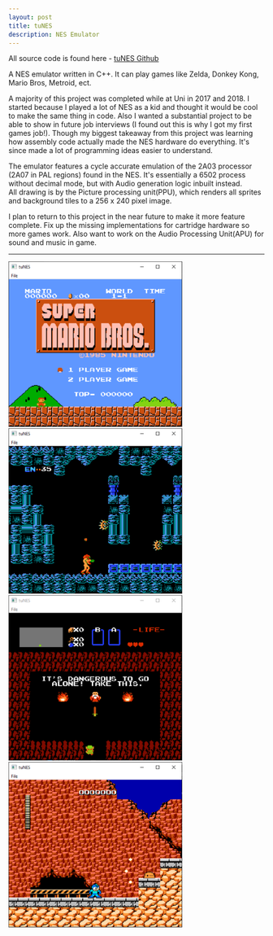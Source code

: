 ```yaml
---
layout: post
title: tuNES
description: NES Emulator
---
```


All source code is found here - [tuNES Github](https://github.com/domlawlor/tuNES)

A NES emulator written in C++. It can play games like Zelda, Donkey Kong, Mario Bros, Metroid, ect.

A majority of this project was completed while at Uni in 2017 and 2018. 
I started because I played a lot of NES as a kid and thought it would be cool to make the same thing in code.
Also I wanted a substantial project to be able to show in future job interviews (I found out this is why I got my first games job!).
Though my biggest takeaway from this project was learning how assembly code actually made the NES hardware do everything. It's since made a lot of programming ideas easier to understand.

The emulator features a cycle accurate emulation of the 2A03 processor (2A07 in PAL regions) found in the NES. It's essentially a 6502 process without decimal mode, but with Audio generation logic inbuilt instead.   
All drawing is by the Picture processing unit(PPU), which renders all sprites and background tiles to a 256 x 240 pixel image.

I plan to return to this project in the near future to make it more feature complete. Fix up the missing implementations for cartridge hardware so more games work. Also want to work on the Audio Processing Unit(APU) for sound and music in game.


---
![Mario](/assets/images/tuNES/marioBros.png)
![Metroid](/assets/images/tuNES/metroid.png)
![Zelda](/assets/images/tuNES/zelda.png)
![Megaman](/assets/images/tuNES/megaman.png)